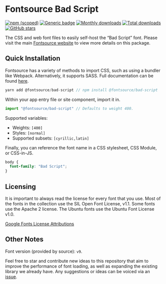 # Fontsource Bad Script

[![npm (scoped)](https://img.shields.io/npm/v/@fontsource/bad-script?color=brightgreen)](https://www.npmjs.com/package/@fontsource/bad-script) [![Generic badge](https://img.shields.io/badge/fontsource-passing-brightgreen)](https://github.com/fontsource/fontsource) [![Monthly downloads](https://badgen.net/npm/dm/@fontsource/bad-script)](https://github.com/fontsource/fontsource) [![Total downloads](https://badgen.net/npm/dt/@fontsource/bad-script)](https://github.com/fontsource/fontsource) [![GitHub stars](https://img.shields.io/github/stars/fontsource/fontsource.svg?style=social&label=Star)](https://github.com/fontsource/fontsource/stargazers)

The CSS and web font files to easily self-host the “Bad Script” font. Please visit the main [Fontsource website](https://fontsource.org/fonts/bad-script) to view more details on this package.

## Quick Installation

Fontsource has a variety of methods to import CSS, such as using a bundler like Webpack. Alternatively, it supports SASS. Full documentation can be found [here](https://fontsource.org/docs/introduction).

```javascript
yarn add @fontsource/bad-script // npm install @fontsource/bad-script
```

Within your app entry file or site component, import it in.

```javascript
import "@fontsource/bad-script" // Defaults to weight 400.
```

Supported variables:

- Weights: `[400]`
- Styles: `[normal]`
- Supported subsets: `[cyrillic,latin]`

Finally, you can reference the font name in a CSS stylesheet, CSS Module, or CSS-in-JS.

```css
body {
  font-family: "Bad Script";
}
```

## Licensing

It is important to always read the license for every font that you use.
Most of the fonts in the collection use the SIL Open Font License, v1.1. Some fonts use the Apache 2 license. The Ubuntu fonts use the Ubuntu Font License v1.0.

[Google Fonts License Attributions](https://fonts.google.com/attribution)

## Other Notes

Font version (provided by source): `v9`.

Feel free to star and contribute new ideas to this repository that aim to improve the performance of font loading, as well as expanding the existing library we already have. Any suggestions or ideas can be voiced via an [issue](https://github.com/fontsource/fontsource/issues).
